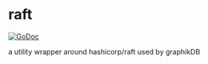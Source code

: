 # raft

[![GoDoc](https://godoc.org/github.com/graphikDB/raft?status.svg)](https://godoc.org/github.com/graphikDB/raft)

a utility wrapper around hashicorp/raft used by graphikDB

